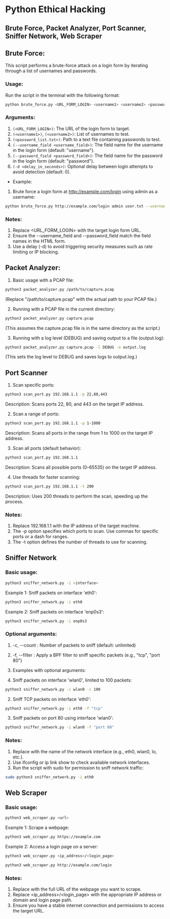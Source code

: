 # Python Ethical Hacking

## Brute Force, Packet Analyzer, Port Scanner, Sniffer Network, Web Scraper


## Brute Force:
This script performs a brute-force attack on a login form by iterating through a list of usernames and passwords.

### Usage:
Run the script in the terminal with the following format:
```bash
python brute_force.py <URL_FORM_LOGIN> <username1> <username2> <password_list.txt> --username_field <username_field> --password_field <password_field> -d <delay_in_seconds>
```
### Arguments:
1. ``(<URL_FORM_LOGIN>)``: The URL of the login form to target.
2. ``(<username1>)``, ``(<username2>)``:  List of usernames to test.
3. ``(<password_list.txt>)``: Path to a text file containing passwords to test.
4. ``(--username_field <username_field>)``: The field name for the username in the login form (default: "username").
5. ``(--password_field <password_field>)``: The field name for the password in the login form (default: "password").
6. ``(-d <delay_in_seconds>)``: Optional delay between login attempts to avoid detection (default: 0).

- Example:
1. Brute force a login form at http://example.com/login using admin as a username:
```bash
python brute_force.py http://example.com/login admin user.txt --username_field email --password_field pass -d 0.5
```
### Notes:
1. Replace <URL_FORM_LOGIN> with the target login form URL.
2. Ensure the --username_field and --password_field match the field names in the HTML form.
3. Use a delay (-d) to avoid triggering security measures such as rate limiting or IP blocking.


## Packet Analyzer:
1. Basic usage with a PCAP file:

```bash
python3 packet_analyzer.py /path/to/capture.pcap
```
(Replace "/path/to/capture.pcap" with the actual path to your PCAP file.)

2. Running with a PCAP file in the current directory:

```bash
python3 packet_analyzer.py capture.pcap
```
(This assumes the capture.pcap file is in the same directory as the script.)

3. Running with a log level (DEBUG) and saving output to a file (output.log):

```bash
python3 packet_analyzer.py capture.pcap -l DEBUG -o output.log
```
(This sets the log level to DEBUG and saves logs to output.log.)


## Port Scanner

1. Scan specific ports:

```bash
python3 scan_port.py 192.168.1.1 -p 22,80,443
```
Description: Scans ports 22, 80, and 443 on the target IP address.

2. Scan a range of ports:

```bash
python3 scan_port.py 192.168.1.1 -p 1-1000
```
Description: Scans all ports in the range from 1 to 1000 on the target IP address.

3. Scan all ports (default behavior):

```bash
python3 scan_port.py 192.168.1.1
```
Description: Scans all possible ports (0–65535) on the target IP address.

4. Use threads for faster scanning:

```bash
python3 scan_port.py 192.168.1.1 -t 200
```
Description: Uses 200 threads to perform the scan, speeding up the process.

### Notes:
1. Replace 192.168.1.1 with the IP address of the target machine.
2. The -p option specifies which ports to scan. Use commas for specific ports or a dash for ranges.
3. The -t option defines the number of threads to use for scanning.


## Sniffer Network

### Basic usage:
```bash
python3 sniffer_network.py -i <interface>
```
Example 1: Sniff packets on interface 'eth0':

```bash
python3 sniffer_network.py -i eth0
```
Example 2: Sniff packets on interface 'enp0s3':

```bash
python3 sniffer_network.py -i enp0s3
```
### Optional arguments:
1. -c, --count <number>: Number of packets to sniff (default: unlimited)
2. -f, --filter <BPF>: Apply a BPF filter to sniff specific packets (e.g., "tcp", "port 80")
3. Examples with optional arguments:

1. Sniff packets on interface 'wlan0', limited to 100 packets:

```bash
python3 sniffer_network.py -i wlan0 -c 100
```
2. Sniff TCP packets on interface 'eth0':

```bash
python3 sniffer_network.py -i eth0 -f "tcp"
```
3. Sniff packets on port 80 using interface 'wlan0':

```bash
python3 sniffer_network.py -i wlan0 -f "port 80"
```
### Notes:
1. Replace <interface> with the name of the network interface (e.g., eth0, wlan0, lo, etc.).
2. Use ifconfig or ip link show to check available network interfaces.
3. Run the script with sudo for permission to sniff network traffic:

```bash
sudo python3 sniffer_network.py -i eth0
```


## Web Scraper

### Basic usage:

```bash
python3 web_scraper.py <url>
```
Example 1: Scrape a webpage:

```bash
python3 web_scraper.py https://example.com
```
Example 2: Access a login page on a server:

```bash
python3 web_scraper.py <ip_address>/<login_page>
```

```bash
python3 web_scraper.py http://example.com/login
```
### Notes:
1. Replace <url> with the full URL of the webpage you want to scrape.
2. Replace <ip_address>/<login_page> with the appropriate IP address or domain and login page path.
3. Ensure you have a stable internet connection and permissions to access the target URL.

